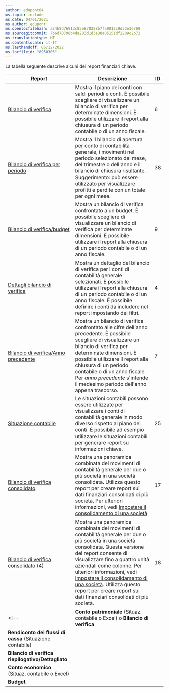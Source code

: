 ```yaml
---
author: edupont04
ms.topic: include
ms.date: 04/01/2021
ms.author: edupont
ms.openlocfilehash: a24b8d76913c85e878228b7fa9012c9d32e36769
ms.sourcegitcommit: 7b6d70798b4da283d1d3e38a05151df2209c2b72
ms.translationtype: HT
ms.contentlocale: it-IT
ms.lasthandoff: 06/12/2022
ms.locfileid: "8950305"
---
```

La tabella seguente descrive alcuni dei report finanziari chiave.

| Report | Descrizione | ID | 
|--|--|--|
| [Bilancio di verifica](https://businesscentral.dynamics.com?report=6) | Mostra il piano dei conti con saldi periodi e conti. È possibile scegliere di visualizzare un bilancio di verifica per determinate dimensioni. È possibile utilizzare il report alla chiusura di un periodo contabile o di un anno fiscale. | 6 |
| [Bilancio di verifica per periodo](https://businesscentral.dynamics.com?report=38) | Mostra il bilancio di apertura per conto di contabilità generale, i movimenti nel periodo selezionato del mese, del trimestre o dell'anno e il bilancio di chiusura risultante. <br>Suggerimento: può essere utilizzato per visualizzare profitti e perdite con un totale per ogni mese.| 38 |
| [Bilancio di verifica/budget](https://businesscentral.dynamics.com?report=9) | Mostra un bilancio di verifica confrontato a un budget. È possibile scegliere di visualizzare un bilancio di verifica per determinate dimensioni. È possibile utilizzare il report alla chiusura di un periodo contabile o di un anno fiscale. | 9 |
| [Dettagli bilancio di verifica](https://businesscentral.dynamics.com?report=4) | Mostra un dettaglio del bilancio di verifica per i conti di contabilità generale selezionati. È possibile utilizzare il report alla chiusura di un periodo contabile o di un anno fiscale. È possibile definire i conti da includere nel report impostando dei filtri. | 4 |
| [Bilancio di verifica/Anno precedente](https://businesscentral.dynamics.com?report=7) | Mostra un bilancio di verifica confrontato alle cifre dell'anno precedente. È possibile scegliere di visualizzare un bilancio di verifica per determinate dimensioni. È possibile utilizzare il report alla chiusura di un periodo contabile o di un anno fiscale. Per *anno precedente* s'intende il medesimo periodo dell'anno appena trascorso. | 7 | 
| [Situazione contabile](https://businesscentral.dynamics.com?report=25) | Le situazioni contabili possono essere utilizzate per visualizzare i conti di contabilità generale in modo diverso rispetto al piano dei conti. È possibile ad esempio utilizzare le situazioni contabili per generare report su informazioni chiave. | 25 |
|[Bilancio di verifica consolidato](https://businesscentral.dynamics.com?report=10007)|Mostra una panoramica combinata dei movimenti di contabilità generale per due o più società in una società consolidata. Utilizza questo report per creare report sui dati finanziari consolidati di più società. Per ulteriori informazioni, vedi [Impostare il consolidamento di una società](../finance-consolidated-company-reporting-setup.md)|17|
|[Bilancio di verifica consolidato (4)](https://businesscentral.dynamics.com?report=10008)|Mostra una panoramica combinata dei movimenti di contabilità generale per due o più società in una società consolidata. Questa versione del report consente di visualizzare fino a quattro unità aziendali come colonne. Per ulteriori informazioni, vedi [Impostare il consolidamento di una società](../finance-consolidated-company-reporting-setup.md). Utilizza questo report per creare report sui dati finanziari consolidati di più società.|18|
<!-- | **Conto patrimoniale** (Situaz. contabile o Excel) o **Bilancio di verifica** |  |  |
| **Rendiconto dei flussi di cassa** (Situazione contabile) |  |  |
| **Bilancio di verifica riepilogativo/Dettagliato** |  |  |
| **Conto economico** (Situaz. contabile o Excel) |  |  |
| **Budget** |  |  | -->